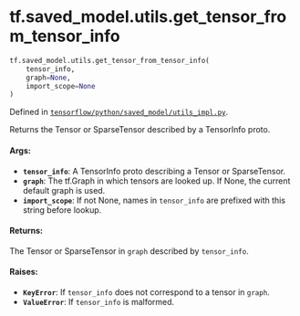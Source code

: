 <div itemscope itemtype="http://developers.google.com/ReferenceObject">
<meta itemprop="name" content="tf.saved_model.utils.get_tensor_from_tensor_info" />
</div>

# tf.saved_model.utils.get_tensor_from_tensor_info

``` python
tf.saved_model.utils.get_tensor_from_tensor_info(
    tensor_info,
    graph=None,
    import_scope=None
)
```



Defined in [`tensorflow/python/saved_model/utils_impl.py`](https://www.tensorflow.org/code/tensorflow/python/saved_model/utils_impl.py).

Returns the Tensor or SparseTensor described by a TensorInfo proto.

#### Args:

* <b>`tensor_info`</b>: A TensorInfo proto describing a Tensor or SparseTensor.
* <b>`graph`</b>: The tf.Graph in which tensors are looked up. If None, the
      current default graph is used.
* <b>`import_scope`</b>: If not None, names in `tensor_info` are prefixed with this
      string before lookup.


#### Returns:

The Tensor or SparseTensor in `graph` described by `tensor_info`.


#### Raises:

* <b>`KeyError`</b>: If `tensor_info` does not correspond to a tensor in `graph`.
* <b>`ValueError`</b>: If `tensor_info` is malformed.